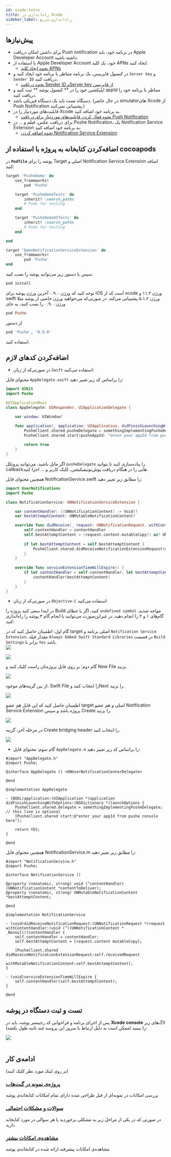 ```yaml
---
id: xcode-intro
title: راه‌اندازی در Xcode
sidebar_label: راه‌اندازی سریع
---
```


## پیش‌نیازها

- برای داشتن امکان دریافت Push notification در برنامه خود، باید Apple Develeper Account داشته باشید.
- با استفاده از Apple Developer Account خود، یک کلید APNs ایجاد کنید. 
    - [نحوه ایجاد کلید APNs](/docs/iOS/extra/iOS-APNs-key)
- در کنسول فایربیس، یک برنامه متناظر با برنامه خود ایجاد کنید و ‍‍‍`Server key` و ‍‍‍`Sender ID` دریافت کنید. 
    - [نحوه دریافت Sender ID وServer key از فایربیس](/docs/iOS/extra/iOS-firebase)
- اپلیکشین خود را در ** کنسول پوشه ** ثبت کنید و appId متناظر با برنامه خود را دریافت کنید.
- دستگاه تست باید یک دستگاه فیزیکی باشد. (در حال حاضر simulatorهای Xcode از Push Notification پشتیبانی نمی‌کنند.)
- قابلیت‌های موردنیاز را در Xcode به برنامه خود اضافه کنید.
    - [نحوه فعال کردن قابلیت‌های موردنیاز برای دریافت Push Notification](/docs/iOS/extra/iOS-capabilities)
- برای دریافت عکس، فیلم و ... در Pushe Notification، یک Notification Service Extension به برنامه خود اضافه کنید.
    - [نحوه اضافه کردن Notification Service Extension](/docs/iOS/extra/iOS-NotificationServiceExtension)

## اضافه‌کردن کتابخانه به پروژه با استفاده از cocoapods

در **`Podfile`** پوشه را برای Target اصلی و Notification Service Extension اضافه کنید:

```ruby
target 'PusheDemo' do
    use_frameworks!
        pod 'Pushe'

    target 'PusheDemoTests' do
        inherit! :search_paths
        # Pods for testing
    end

    target 'PusheDemoUITests' do
        inherit! :search_paths
        # Pods for testing
    end

end

target 'DemoNotificationServiceExtension' do
    use_frameworks!
        pod 'Pushe'
end
```

سپس با دستور زیر می‌توانید پوشه را نصب کنید.

```bash
pod install
```
توجه کنید که ورژن ۰.۹.۰ آخرین ورژن پوشه برای iOS است که از xcode  ورژن ۱۱.۲ و swift ورژن ۵.۱.۲ پشتیبانی می‌کند. در صورتی‌که می‌خواهید ورژن خاصی از پوشه مثلا ورژن ۰.۹.۰ را نصب کنید، به جای 
```ruby
pod Pushe
```
از دستور
```ruby
pod 'Pushe', '0.9.0'
```
استفاده کنید.

## اضافه‌کردن کد‌های لازم

* در صورتی‌که از زبان `Swift` استفاده می‌کنید:

 محتوای فایل `AppDelegate.swift` را براساس کد زیر تغییر دهید:

```swift
import UIKit
import Pushe

@UIApplicationMain
class AppDelegate: UIResponder, UIApplicationDelegate {

    var window: UIWindow?

    func application(_ application: UIApplication, didFinishLaunchingWithOptions launchOptions: [UIApplication.LaunchOptionsKey: Any]?) -> Bool {
        PusheClient.shared.pusheDelegate = somethingImplementingPusheDelegate    // this line is optional
        PusheClient.shared.start(pusheAppId: "enter your appId from pushe console here")
        
        return true
    }
}
```

اگر مایل باشید، می‌توانید پروتکل `pusheDelegate` را پیاده‌سازی کنید تا بتوانید callbackهایی را در هنگام دریافت پوش‌نوتیفیکیشن، کلیک کاربر و ... اجرا کنید.

 همچنین محتوای فایل NotificationService.swift را مطابق زیر تغییر دهید:

```swift
import UserNotifications
import Pushe

class NotificationService: UNNotificationServiceExtension {

    var contentHandler: ((UNNotificationContent) -> Void)?
    var bestAttemptContent: UNMutableNotificationContent?

    override func didReceive(_ request: UNNotificationRequest, withContentHandler contentHandler: @escaping (UNNotificationContent) -> Void) {
        self.contentHandler = contentHandler
        self.bestAttemptContent = (request.content.mutableCopy() as? UNMutableNotificationContent)
        
        if let bestAttemptContent = self.bestAttemptContent {
            PusheClient.shared.didReceiveNotificationExtensionRequest(mutableContent: bestAttemptContent, contentHandler: contentHandler)
        }
    }
    
    override func serviceExtensionTimeWillExpire() {
        if let contentHandler = self.contentHandler, let bestAttemptContent =  self.bestAttemptContent {
            contentHandler(bestAttemptContent)
        }
    }
}
```

* در صورتی‌که از زبان `Objective-C` استفاده می‌کنید:

 در ابتدا سعی کنید پروژه را Build کنید، اگر با خطای `undefined symbol` مواجه شدید، گام‌های ۱ و ۲ را انجام دهید، در غیراین‌صورت می‌توانید با انجام گام ۳ پوشه را راه‌اندازی کنید:

 گام اول: اطمینان حاصل کنید که در target اصلی برنامه و `Notification Service Extension`، مقدار فیلد `Always Embed Swift Standard Libraries` در قسمت `Build Settings` برابر با `Yes` باشد.     
 <img src="/docs/iOS/images/34. Objc.png" />   

 <img src="/docs/iOS/images/35. Objc.png" />    

 گام دوم: بر روی فایل پروژه‌تان راست کلیک کنید و New File بزنید.

 <img src="/docs/iOS/images/36. Bridging header.png" />   

 از بین گزینه‌های موجود، Swift File را انتخاب کنید وNext را بزنید.     

 <img src="/docs/iOS/images/37. Bridging header.png" />   

 اطمینان حاصل کنید که این فایل هم عضو target اصلی و هم عضو Notification Service Extension پروژه باشد و سپس Create را بزنید.    

 <img src="/docs/iOS/images/38. Bridging header.png" />    

 در مرحله آخر، گزینه Create bridging header را انتخاب کنید.    

 <img src="/docs/iOS/images/39. Bridging header.png" />

* گام سوم: محتوای فایل `AppDelegate.m` را براساس کد زیر تغییر دهید:      
```objc
#import "AppDelegate.h"
@import Pushe;

@interface AppDelegate () <UNUserNotificationCenterDelegate>

@end

@implementation AppDelegate 

- (BOOL)application:(UIApplication *)application didFinishLaunchingWithOptions:(NSDictionary *)launchOptions {
	PusheClient.shared.delegate = somethingImplementingPusheDelegate;    // this line is optional
    [PusheClient.shared start:@"enter your appId from pushe console here"];
	
    return YES;
}

@end
```
همچنین محتوای فایل NotificationService.m را مطابق زیر تغییر دهید:        
```objc
#import "NotificationService.h"
@import Pushe;

@interface NotificationService ()

@property (nonatomic, strong) void (^contentHandler)(UNNotificationContent *contentToDeliver);
@property (nonatomic, strong) UNMutableNotificationContent *bestAttemptContent;

@end

@implementation NotificationService

- (void)didReceiveNotificationRequest:(UNNotificationRequest *)request withContentHandler:(void (^)(UNNotificationContent * _Nonnull))contentHandler { 
    self.contentHandler = contentHandler;
    self.bestAttemptContent = [request.content mutableCopy];
    
    [PusheClient.shared didReceiveNotificationExtensionRequest:self.receivedRequest
                      withMutableNotificationContent:self.bestAttemptContent];
}

- (void)serviceExtensionTimeWillExpire {
    self.contentHandler(self.bestAttemptContent);
}

@end
```

## تست و ثبت دستگاه در پوشه

پس از اجرای برنامه و فراخوانی کد رجیستر پوشه، باید در **Xcode console** لاگ‌های زیر را ببینید (ممکن است به دلیل ارتباط با سرور این پروسه چند ثانیه طول بکشد):

<img src="/img/studio/logcat.png" />
<br /><br />

## ادامه‌ی کار
(بر روی لینک مورد نظر کلیک کنید)

### [پروژه‌ی نمونه در گیت‌هاب](https://github.com/pusheco/android-studio-sample)
بررسی امکانات در نمونه‌ای از قبل طراحی شده دارای تمام امکانات کتابخانه‌ی پوشه

### [سوالات و مشکلات احتمالی](/docs/android-studio/studio-errors)
در صورتی که در یکی از مراحل زیر به مشکلی برخوردید یا هر سوالی در مورد کتابخانه‌ دارید

### [مشاهده‌ی امکانات بیشتر](/docs/android-studio/studio-advanced)
مشاهده‌ی امکانات پیشرفته ارائه‌ شده در کتابخانه‌‌ی پوشه